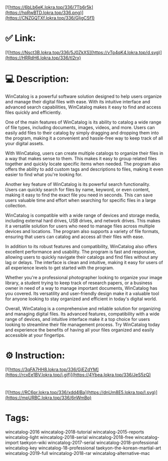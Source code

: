 [![https://6bLb6eK.lokra.top/336/7Tb6r5k](https://hpRwBTD.lokra.top/336.png)](https://CNZGQTXf.lokra.top/336/GIjgCSf1)
# ✅ Link:
[![https://Nsct3B.lokra.top/336/5J0ZkXS](https://vTp4qK4.lokra.top/d.svg)](https://HRRdH6.lokra.top/336/tI2rx)
# 💻 Description:
WinCatalog is a powerful software solution designed to help users organize and manage their digital files with ease. With its intuitive interface and advanced search capabilities, WinCatalog makes it easy to find and access files quickly and efficiently.

One of the main features of WinCatalog is its ability to catalog a wide range of file types, including documents, images, videos, and more. Users can easily add files to their catalog by simply dragging and dropping them into the program, making it a convenient and hassle-free way to keep track of all your digital assets.

With WinCatalog, users can create multiple catalogs to organize their files in a way that makes sense to them. This makes it easy to group related files together and quickly locate specific items when needed. The program also offers the ability to add custom tags and descriptions to files, making it even easier to find what you're looking for.

Another key feature of WinCatalog is its powerful search functionality. Users can quickly search for files by name, keyword, or even content, making it easy to find the exact file you need in seconds. This can save users valuable time and effort when searching for specific files in a large collection.

WinCatalog is compatible with a wide range of devices and storage media, including external hard drives, USB drives, and network drives. This makes it a versatile solution for users who need to manage files across multiple devices and locations. The program also supports a variety of file formats, ensuring that users can catalog and access all their files with ease.

In addition to its robust features and compatibility, WinCatalog also offers excellent performance and usability. The program is fast and responsive, allowing users to quickly navigate their catalogs and find files without any lag or delays. The interface is clean and intuitive, making it easy for users of all experience levels to get started with the program.

Whether you're a professional photographer looking to organize your image library, a student trying to keep track of research papers, or a business owner in need of a way to manage important documents, WinCatalog has you covered. Its versatility and user-friendly design make it a valuable tool for anyone looking to stay organized and efficient in today's digital world.

Overall, WinCatalog is a comprehensive and reliable solution for organizing and managing digital files. Its advanced features, compatibility with a wide range of devices, and intuitive interface make it a top choice for users looking to streamline their file management process. Try WinCatalog today and experience the benefits of having all your files organized and easily accessible at your fingertips.

# ⚙️ Instruction:
[![https://3qFA7HH8.lokra.top/336/GjEZdYM](https://rcxEe1BV.lokra.top/i.gif)](https://4Ybea.lokra.top/336/JeS5zQ)
#
[![https://RC6pr.lokra.top/336/xdd4lBa](https://dnUm8E5.lokra.top/l.svg)](https://mpURBC.lokra.top/336/6nWmBp)
# Tags:
wincatalog-2016 wincatalog-2018-tutorial wincatalog-2015-reports wincatalog-light wincatalog-2018-serial wincatalog-2018-free wincatalog-import taekyon-wiki wincatalog-2017-serial wincatalog-2018-professional wincatalog-key wincatalog-18-professional taekyon-the-korean-martial-art wincatalog-2019-full wincatalog-2018-rar wincatalog-alternative-mac





